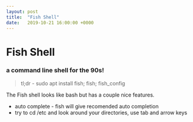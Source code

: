 ```yaml
---
layout: post
title:  "Fish Shell"
date:   2019-10-21 16:00:00 +0000
---
```

# Fish Shell

### a command line shell for the 90s!

> tl;dr - sudo apt install fish; fish; fish_config

The Fish shell looks like bash but has a couple nice features.

* auto complete - fish will give recomended auto completion
* try to cd /etc and look around your directories, use tab and arrow keys


